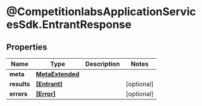 # @CompetitionlabsApplicationServicesSdk.EntrantResponse

## Properties

Name | Type | Description | Notes
------------ | ------------- | ------------- | -------------
**meta** | [**MetaExtended**](MetaExtended.md) |  | 
**results** | [**[Entrant]**](Entrant.md) |  | [optional] 
**errors** | [**[Error]**](Error.md) |  | [optional] 


